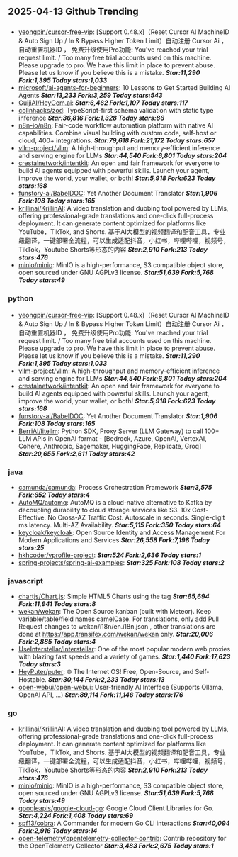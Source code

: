 ## 2025-04-13 Github Trending

### 
* [yeongpin/cursor-free-vip](https://github.com/yeongpin/cursor-free-vip): [Support 0.48.x]（Reset Cursor AI MachineID & Auto Sign Up / In & Bypass Higher Token Limit）自动注册 Cursor Ai ，自动重置机器ID ， 免费升级使用Pro功能: You've reached your trial request limit. / Too many free trial accounts used on this machine. Please upgrade to pro. We have this limit in place to prevent abuse. Please let us know if you believe this is a mistake. ***Star:11,290 Fork:1,395 Today stars:1,033***
* [microsoft/ai-agents-for-beginners](https://github.com/microsoft/ai-agents-for-beginners): 10 Lessons to Get Started Building AI Agents ***Star:13,233 Fork:3,259 Today stars:543***
* [GuijiAI/HeyGem.ai](https://github.com/GuijiAI/HeyGem.ai):  ***Star:6,462 Fork:1,107 Today stars:117***
* [colinhacks/zod](https://github.com/colinhacks/zod): TypeScript-first schema validation with static type inference ***Star:36,816 Fork:1,328 Today stars:86***
* [n8n-io/n8n](https://github.com/n8n-io/n8n): Fair-code workflow automation platform with native AI capabilities. Combine visual building with custom code, self-host or cloud, 400+ integrations. ***Star:79,618 Fork:21,172 Today stars:657***
* [vllm-project/vllm](https://github.com/vllm-project/vllm): A high-throughput and memory-efficient inference and serving engine for LLMs ***Star:44,540 Fork:6,801 Today stars:204***
* [crestalnetwork/intentkit](https://github.com/crestalnetwork/intentkit): An open and fair framework for everyone to build AI agents equipped with powerful skills. Launch your agent, improve the world, your wallet, or both! ***Star:5,918 Fork:623 Today stars:168***
* [funstory-ai/BabelDOC](https://github.com/funstory-ai/BabelDOC): Yet Another Document Translator ***Star:1,906 Fork:108 Today stars:165***
* [krillinai/KrillinAI](https://github.com/krillinai/KrillinAI): A video translation and dubbing tool powered by LLMs, offering professional-grade translations and one-click full-process deployment. It can generate content optimized for platforms like YouTube，TikTok, and Shorts. 基于AI大模型的视频翻译和配音工具，专业级翻译，一键部署全流程，可以生成适配抖音，小红书，哔哩哔哩，视频号，TikTok，Youtube Shorts等形态的内容 ***Star:2,910 Fork:213 Today stars:476***
* [minio/minio](https://github.com/minio/minio): MinIO is a high-performance, S3 compatible object store, open sourced under GNU AGPLv3 license. ***Star:51,639 Fork:5,768 Today stars:49***

### python
* [yeongpin/cursor-free-vip](https://github.com/yeongpin/cursor-free-vip): [Support 0.48.x]（Reset Cursor AI MachineID & Auto Sign Up / In & Bypass Higher Token Limit）自动注册 Cursor Ai ，自动重置机器ID ， 免费升级使用Pro功能: You've reached your trial request limit. / Too many free trial accounts used on this machine. Please upgrade to pro. We have this limit in place to prevent abuse. Please let us know if you believe this is a mistake. ***Star:11,290 Fork:1,395 Today stars:1,033***
* [vllm-project/vllm](https://github.com/vllm-project/vllm): A high-throughput and memory-efficient inference and serving engine for LLMs ***Star:44,540 Fork:6,801 Today stars:204***
* [crestalnetwork/intentkit](https://github.com/crestalnetwork/intentkit): An open and fair framework for everyone to build AI agents equipped with powerful skills. Launch your agent, improve the world, your wallet, or both! ***Star:5,918 Fork:623 Today stars:168***
* [funstory-ai/BabelDOC](https://github.com/funstory-ai/BabelDOC): Yet Another Document Translator ***Star:1,906 Fork:108 Today stars:165***
* [BerriAI/litellm](https://github.com/BerriAI/litellm): Python SDK, Proxy Server (LLM Gateway) to call 100+ LLM APIs in OpenAI format - [Bedrock, Azure, OpenAI, VertexAI, Cohere, Anthropic, Sagemaker, HuggingFace, Replicate, Groq] ***Star:20,655 Fork:2,611 Today stars:42***

### java
* [camunda/camunda](https://github.com/camunda/camunda): Process Orchestration Framework ***Star:3,575 Fork:652 Today stars:4***
* [AutoMQ/automq](https://github.com/AutoMQ/automq): AutoMQ is a cloud-native alternative to Kafka by decoupling durability to cloud storage services like S3. 10x Cost-Effective. No Cross-AZ Traffic Cost. Autoscale in seconds. Single-digit ms latency. Multi-AZ Availability. ***Star:5,115 Fork:350 Today stars:64***
* [keycloak/keycloak](https://github.com/keycloak/keycloak): Open Source Identity and Access Management For Modern Applications and Services ***Star:26,558 Fork:7,198 Today stars:25***
* [hkhcoder/vprofile-project](https://github.com/hkhcoder/vprofile-project):  ***Star:524 Fork:2,636 Today stars:1***
* [spring-projects/spring-ai-examples](https://github.com/spring-projects/spring-ai-examples):  ***Star:325 Fork:108 Today stars:2***

### javascript
* [chartjs/Chart.js](https://github.com/chartjs/Chart.js): Simple HTML5 Charts using the <canvas> tag ***Star:65,694 Fork:11,941 Today stars:8***
* [wekan/wekan](https://github.com/wekan/wekan): The Open Source kanban (built with Meteor). Keep variable/table/field names camelCase. For translations, only add Pull Request changes to wekan/i18n/en.i18n.json , other translations are done at https://app.transifex.com/wekan/wekan only. ***Star:20,006 Fork:2,885 Today stars:4***
* [UseInterstellar/Interstellar](https://github.com/UseInterstellar/Interstellar): One of the most popular modern web proxies with blazing fast speeds and a variety of games. ***Star:1,440 Fork:17,623 Today stars:3***
* [HeyPuter/puter](https://github.com/HeyPuter/puter): 🌐 The Internet OS! Free, Open-Source, and Self-Hostable. ***Star:30,144 Fork:2,233 Today stars:13***
* [open-webui/open-webui](https://github.com/open-webui/open-webui): User-friendly AI Interface (Supports Ollama, OpenAI API, ...) ***Star:89,114 Fork:11,146 Today stars:176***

### go
* [krillinai/KrillinAI](https://github.com/krillinai/KrillinAI): A video translation and dubbing tool powered by LLMs, offering professional-grade translations and one-click full-process deployment. It can generate content optimized for platforms like YouTube，TikTok, and Shorts. 基于AI大模型的视频翻译和配音工具，专业级翻译，一键部署全流程，可以生成适配抖音，小红书，哔哩哔哩，视频号，TikTok，Youtube Shorts等形态的内容 ***Star:2,910 Fork:213 Today stars:476***
* [minio/minio](https://github.com/minio/minio): MinIO is a high-performance, S3 compatible object store, open sourced under GNU AGPLv3 license. ***Star:51,639 Fork:5,768 Today stars:49***
* [googleapis/google-cloud-go](https://github.com/googleapis/google-cloud-go): Google Cloud Client Libraries for Go. ***Star:4,224 Fork:1,408 Today stars:69***
* [spf13/cobra](https://github.com/spf13/cobra): A Commander for modern Go CLI interactions ***Star:40,094 Fork:2,916 Today stars:14***
* [open-telemetry/opentelemetry-collector-contrib](https://github.com/open-telemetry/opentelemetry-collector-contrib): Contrib repository for the OpenTelemetry Collector ***Star:3,483 Fork:2,675 Today stars:1***
